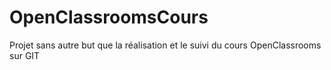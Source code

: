# OpenClassroomsCours

Projet sans autre but que la réalisation et le suivi du cours OpenClassrooms sur GIT